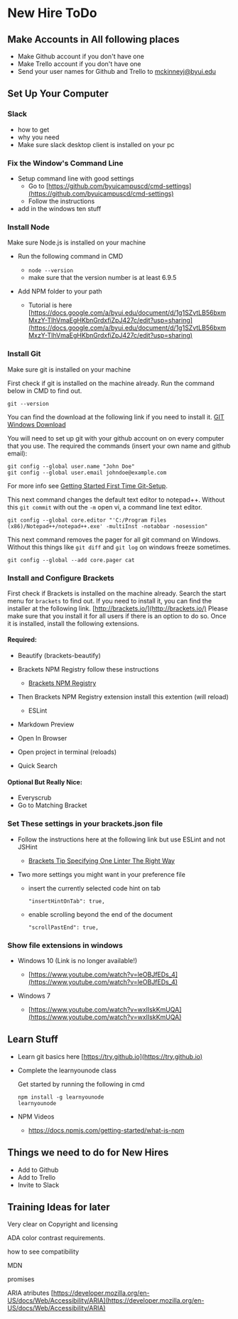 # New Hire ToDo

## Make Accounts in All following places

*   Make Github account if you don't have one
*   Make Trello account if you don't have one
*   Send your user names for Github and Trello to mckinneyj@byui.edu


## Set Up Your Computer

### Slack

*   how to get
*   why you need
*   Make sure slack desktop client is installed on your pc

### Fix the Window's Command Line
*   Setup command line with good settings
    *   Go to [https://github.com/byuicampuscd/cmd-settings](https://github.com/byuicampuscd/cmd-settings)
    *   Follow the instructions
*   add in the  windows ten stuff

### Install Node

Make sure Node.js is installed on your machine

*   Run the following command in CMD
    *   `node --version`
    *   make sure that the version number is at least 6.9.5

*   Add NPM folder to your path
    *   Tutorial is here [https://docs.google.com/a/byui.edu/document/d/1g1SZvtLB56bxmMxzY-TIhVmaEgHKbnGrdxfiZpJ427c/edit?usp=sharing](https://docs.google.com/a/byui.edu/document/d/1g1SZvtLB56bxmMxzY-TIhVmaEgHKbnGrdxfiZpJ427c/edit?usp=sharing)

### Install Git

Make sure git is installed on your machine

First check if git is installed on the machine already. Run the command below in CMD to find out.
```
git --version
```
You can find the download at the following link if you need to install it. [GIT Windows Download](https://git-scm.com/download/win)

You will need to set up git with your github account on on every computer that you use. 
The required the commands (insert your own name and github email): 
```
git config --global user.name "John Doe"
git config --global user.email johndoe@example.com
```
For more info see [Getting Started First Time Git-Setup](https://git-scm.com/book/en/v2/Getting-Started-First-Time-Git-Setup). 

This next command changes the default text editor to notepad++. Without this `git commit` with out the `-m` open vi, a command line text editor.
    
```
git config --global core.editor "'C:/Program Files (x86)/Notepad++/notepad++.exe' -multiInst -notabbar -nosession"
```
This next command removes the pager for all git command on Windows. Without this things like `git diff` and `git log` on windows freeze sometimes.
```
git config --global --add core.pager cat
```


### Install and Configure Brackets
First check if Brackets is installed on the machine already. Search the start menu for `brackets` to find out.
If you need to install it, you can find the installer at the following link. [http://brackets.io/](http://brackets.io/) Please make sure that you install it for all users if there is an option to do so. Once it is installed, install the following extensions.

#### Required:
*   Beautify (brackets-beautify)
*   Brackets NPM Registry follow these instructions
    *   [Brackets NPM Registry](https://github.com/zaggino/brackets-npm-registry#brackets-npm-registry)
*   Then Brackets NPM Registry extension install this extention (will reload)
    *   ESLint

*   Markdown Preview
*   Open In Browser
*   Open project in terminal (reloads)
*   Quick Search

#### Optional But Really Nice:

*   Everyscrub
*   Go to Matching Bracket

### Set These settings in your brackets.json file

*   Follow the instructions here at the following link but use ESLint and not JSHint
    *   [Brackets Tip Specifying One Linter The Right Way](https://www.raymondcamden.com/2015/03/03/brackets-tip-specifying-one-linter-the-right-way)

*   Two more settings you might want in your preference file

    *   insert the currently selected code hint on tab

        ```
        "insertHintOnTab": true,
        ```

    *   enable scrolling beyond the end of the document

        ```   
        "scrollPastEnd": true,
        ```

### Show file extensions in windows
*   Windows 10 (Link is no longer available!)

    *   [https://www.youtube.com/watch?v=leOBJfEDs_4](https://www.youtube.com/watch?v=leOBJfEDs_4)

*   Windows 7

    *   [https://www.youtube.com/watch?v=wxIIskKmUQA](https://www.youtube.com/watch?v=wxIIskKmUQA)

## Learn Stuff

*   Learn git basics here [https://try.github.io](https://try.github.io)
*   Complete the learnyounode class

    Get started by running the following in cmd
    ```  
    npm install -g learnyounode
    learnyounode
    ```

*   NPM Videos
    *   https://docs.npmjs.com/getting-started/what-is-npm

## Things we need to do for New Hires

*   Add to Github
*   Add to Trello
*   Invite to Slack

## Training Ideas for later

Very clear on Copyright and licensing

ADA color contrast requirements.

how to see compatibility

MDN

promises



ARIA atributes [https://developer.mozilla.org/en-US/docs/Web/Accessibility/ARIA](https://developer.mozilla.org/en-US/docs/Web/Accessibility/ARIA)
